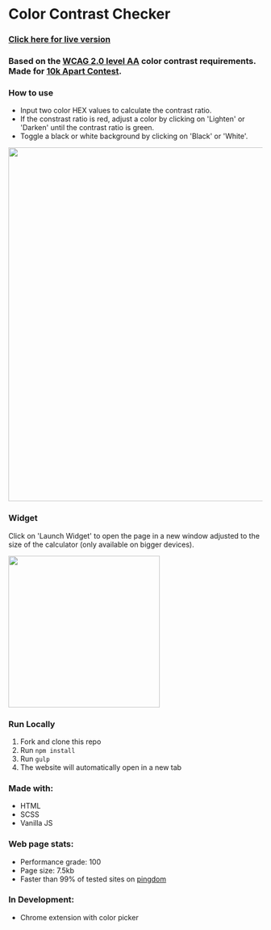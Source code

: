 # Color Contrast Checker
### <a href="https://marijohannessen.github.io/color-contrast-checker/" target="_blank">Click here for live version</a>
### Based on the <a href="https://www.w3.org/TR/UNDERSTANDING-WCAG20/visual-audio-contrast-contrast.html">WCAG 2.0 level AA</a> color contrast requirements. Made for <a href="https://a-k-apart.com/">10k Apart Contest</a>.

### How to use

- Input two color HEX values to calculate the contrast ratio. 
- If the constrast ratio is red, adjust a color by clicking on 'Lighten' or 'Darken' until the contrast ratio is green.
- Toggle a black or white background by clicking on 'Black' or 'White'.

<img src="https://cloud.githubusercontent.com/assets/5447411/19009625/6b540fae-873b-11e6-98fe-1189f680bb1f.png" width="700px" />

### Widget

Click on 'Launch Widget' to open the page in a new window adjusted to the size of the calculator (only available on bigger devices).

<img src="https://cloud.githubusercontent.com/assets/5447411/19009624/6b5291ec-873b-11e6-8f9a-ca1ed384984a.png" width="300px" />

### Run Locally

1. Fork and clone this repo
2. Run `npm install`
3. Run `gulp`
4. The website will automatically open in a new tab

### Made with:
- HTML
- SCSS
- Vanilla JS

### Web page stats:

- Performance grade: 100
- Page size: 7.5kb
- Faster than 99% of tested sites on <a href="https://tools.pingdom.com">pingdom</a>

### In Development:

- Chrome extension with color picker
